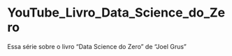 # YouTube_Livro_Data_Science_do_Zero
Essa série sobre o livro “Data Science do Zero” de “Joel Grus”
